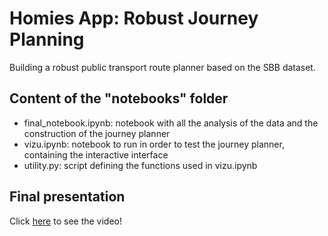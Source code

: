 # Homies App: Robust Journey Planning

Building a robust public transport route planner based on the SBB dataset.

## Content of the "notebooks" folder

* final_notebook.ipynb: notebook with all the analysis of the data and the construction of the journey planner
* vizu.ipynb: notebook to run in order to test the journey planner, containing the interactive interface
* utility.py: script defining the functions used in vizu.ipynb

## Final presentation

Click [here](https://youtu.be/HgtsA7NDrAU) to see the video!